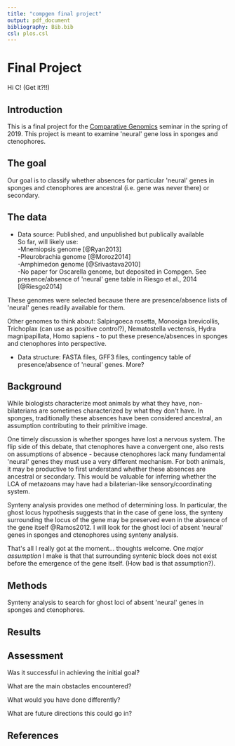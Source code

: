 ```yaml
---
title: "compgen final project"
output: pdf_document
bibliography: Bib.bib
csl: plos.csl
---
```



# Final Project

Hi C! (Get it?!!)     



## Introduction

This is a final project for the [Comparative Genomics](https://github.com/Yale-EEB723/syllabus) seminar in the spring of 2019. This project is meant to examine 'neural' gene loss in sponges and ctenophores.  

## The goal

Our goal is to classify whether absences for particular 'neural' genes in sponges and ctenophores are ancestral (i.e. gene was never there) or secondary.  

## The data

- Data source: Published, and unpublished but publically available    
So far, will likely use:  
-Mnemiopsis genome [@Ryan2013]  
-Pleurobrachia genome [@Moroz2014]  
-Amphimedon genome [@Srivastava2010]  
-No paper for Oscarella genome, but deposited in Compgen. See presence/absence of 'neural' gene table in Riesgo et al., 2014 [@Riesgo2014]  

These genomes were selected because there are presence/absence lists of 'neural' genes readily available for them.  

Other genomes to think about: Salpingoeca rosetta, Monosiga brevicollis, Trichoplax (can use as positive control?), Nematostella vectensis, Hydra magnipapillata, Homo sapiens - to put these presence/absences in sponges and ctenophores into perspective.  

- Data structure: FASTA files, GFF3 files, contingency table of presence/absence of 'neural' genes. More?  

## Background

While biologists characterize most animals by what they have, non-bilaterians are sometimes characterized by what they don't have. In sponges, traditionally these absences have been considered ancestral, an assumption contributing to their primitive image.  

One timely discussion is whether sponges have lost a nervous system. The flip side of this debate, that ctenophores have a convergent one, also rests on assumptions of absence - because ctenophores lack many fundamental 'neural' genes they must use a very different mechanism. For both animals, it may be productive to first understand whether these absences are ancestral or secondary. This would be valuable for inferring whether the LCA of metazoans may have had a bilaterian-like sensory/coordinating system.  

Synteny analysis provides one method of determining loss. In particular, the ghost locus hypothesis suggests that in the case of gene loss, the synteny surrounding the locus of the gene may be preserved even in the absence of the gene itself @Ramos2012. I will look for the ghost loci of absent 'neural' genes in sponges and ctenophores using synteny analysis.   


That's all I really got at the moment... thoughts welcome. One *major assumption* I make is that that surrounding syntenic block does not exist before the emergence of the gene itself. (How bad is that assumption?).  

## Methods
Synteny analysis to search for ghost loci of absent 'neural' genes in sponges and ctenophores.   



## Results


## Assessment

Was it successful in achieving the initial goal?

What are the main obstacles encountered?

What would you have done differently?

What are future directions this could go in?

## References

